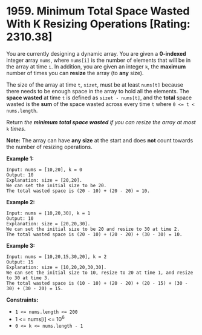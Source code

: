 # 1959. Minimum Total Space Wasted With K Resizing Operations [Rating: 2310.38]

You are currently designing a dynamic array. You are given a **0-indexed** integer array `nums`, where `nums[i]` is the number of elements that will be in the array at time `i`. In addition, you are given an integer `k`, the **maximum** number of times you can **resize** the array (to **any** size).

The size of the array at time `t`, `sizet`, must be at least `nums[t]` because there needs to be enough space in the array to hold all the elements. The **space wasted** at time `t` is defined as `sizet - nums[t]`, and the **total** space wasted is the **sum** of the space wasted across every time `t` where `0 <= t < nums.length`.

Return *the **minimum** **total space wasted** if you can resize the array at most* `k` *times*.

**Note:** The array can have **any size** at the start and does **not** count towards the number of resizing operations.

 

**Example 1:**

```
Input: nums = [10,20], k = 0
Output: 10
Explanation: size = [20,20].
We can set the initial size to be 20.
The total wasted space is (20 - 10) + (20 - 20) = 10.
```

**Example 2:**

```
Input: nums = [10,20,30], k = 1
Output: 10
Explanation: size = [20,20,30].
We can set the initial size to be 20 and resize to 30 at time 2. 
The total wasted space is (20 - 10) + (20 - 20) + (30 - 30) = 10.
```

**Example 3:**

```
Input: nums = [10,20,15,30,20], k = 2
Output: 15
Explanation: size = [10,20,20,30,30].
We can set the initial size to 10, resize to 20 at time 1, and resize to 30 at time 3.
The total wasted space is (10 - 10) + (20 - 20) + (20 - 15) + (30 - 30) + (30 - 20) = 15.
```

 

**Constraints:**

- `1 <= nums.length <= 200`
- 1 <= nums[i] <= 10<sup>6</sup>
- `0 <= k <= nums.length - 1`